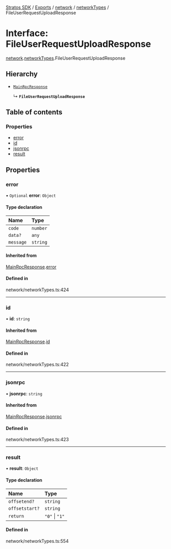 [Stratos SDK](../README.md) / [Exports](../modules.md) / [network](../modules/network.md) / [networkTypes](../modules/network.networkTypes.md) / FileUserRequestUploadResponse

# Interface: FileUserRequestUploadResponse

[network](../modules/network.md).[networkTypes](../modules/network.networkTypes.md).FileUserRequestUploadResponse

## Hierarchy

- [`MainRpcResponse`](network.networkTypes.MainRpcResponse.md)

  ↳ **`FileUserRequestUploadResponse`**

## Table of contents

### Properties

- [error](network.networkTypes.FileUserRequestUploadResponse.md#error)
- [id](network.networkTypes.FileUserRequestUploadResponse.md#id)
- [jsonrpc](network.networkTypes.FileUserRequestUploadResponse.md#jsonrpc)
- [result](network.networkTypes.FileUserRequestUploadResponse.md#result)

## Properties

### error

• `Optional` **error**: `Object`

#### Type declaration

| Name | Type |
| :------ | :------ |
| `code` | `number` |
| `data?` | `any` |
| `message` | `string` |

#### Inherited from

[MainRpcResponse](network.networkTypes.MainRpcResponse.md).[error](network.networkTypes.MainRpcResponse.md#error)

#### Defined in

network/networkTypes.ts:424

___

### id

• **id**: `string`

#### Inherited from

[MainRpcResponse](network.networkTypes.MainRpcResponse.md).[id](network.networkTypes.MainRpcResponse.md#id)

#### Defined in

network/networkTypes.ts:422

___

### jsonrpc

• **jsonrpc**: `string`

#### Inherited from

[MainRpcResponse](network.networkTypes.MainRpcResponse.md).[jsonrpc](network.networkTypes.MainRpcResponse.md#jsonrpc)

#### Defined in

network/networkTypes.ts:423

___

### result

• **result**: `Object`

#### Type declaration

| Name | Type |
| :------ | :------ |
| `offsetend?` | `string` |
| `offsetstart?` | `string` |
| `return` | ``"0"`` \| ``"1"`` |

#### Defined in

network/networkTypes.ts:554

